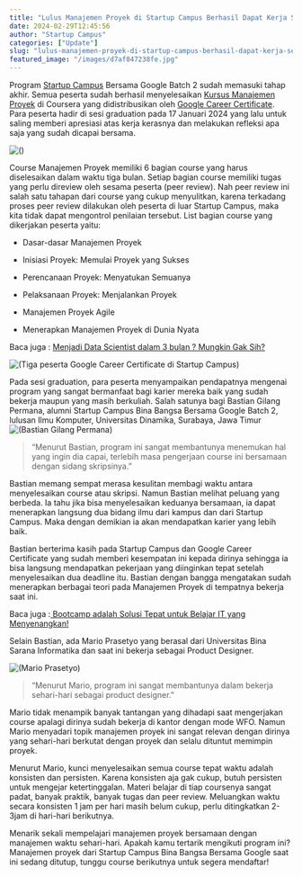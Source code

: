 ```yaml
---
title: "Lulus Manajemen Proyek di Startup Campus Berhasil Dapat Kerja Sesuai Impian!"
date: 2024-02-29T12:45:56
author: "Startup Campus"
categories: ["Update"]
slug: "lulus-manajemen-proyek-di-startup-campus-berhasil-dapat-kerja-sesuai-impian"
featured_image: "/images/d7af847238fe.jpg"
---
```


Program [Startup Campus](https://startupcampus.id/) Bersama Google Batch 2 sudah memasuki tahap akhir. Semua peserta sudah berhasil menyelesaikan [Kursus Manajemen Proyek](https://startupcampus.id/beasiswa/google/manajemen-proyek) di Coursera yang didistribusikan oleh [Google Career Certificate](https://grow.google/intl/id_id/certificates/). Para peserta hadir di sesi graduation pada 17 Januari 2024 yang lalu untuk saling memberi apresiasi atas kerja kerasnya dan melakukan refleksi apa saja yang sudah dicapai bersama.

![()](https://lh7-us.googleusercontent.com/o8n1RPtmCRNj1O07P9uqKm5dU509EGrvu4wCqSyk_aRVLfmo7d8OgZctXIF4Fxr4PgLfbUwbRuGlR_6K-LddOPQlHE4LU-fkqNOtW9XPGpESI9F2FIYJApZlJTaHEJ9Lo_6hxUhWIUY1GYFMwjk_tys)

Course Manajemen Proyek memiliki 6 bagian course yang harus diselesaikan dalam waktu tiga bulan. Setiap bagian course memiliki tugas yang perlu direview oleh sesama peserta (peer review). Nah peer review ini salah satu tahapan dari course yang cukup menyulitkan, karena terkadang proses peer review dilakukan oleh peserta di luar Startup Campus, maka kita tidak dapat mengontrol penilaian tersebut. List bagian course yang dikerjakan peserta yaitu:

- Dasar-dasar Manajemen Proyek

- Inisiasi Proyek: Memulai Proyek yang Sukses

- Perencanaan Proyek: Menyatukan Semuanya

- Pelaksanaan Proyek: Menjalankan Proyek

- Manajemen Proyek Agile

- Menerapkan Manajemen Proyek di Dunia Nyata

Baca juga : [Menjadi Data Scientist dalam 3 bulan ? Mungkin Gak Sih?](https://www.startupcampus.id/blog/menjadi-data-scientist-hanya-dalam-3-bulan-mungkin-gak-sih/)

![(Tiga peserta Google Career Certificate di Startup Campus)](https://lh7-us.googleusercontent.com/EZoB9rBMleh7X7yZY8Joe31U_iSt3PQQQxpqu4dVLrImrrvIAnpFlDIJzynV5dekLqtTYBYs3izbL8PSF3r1RxYhFBtyqfz-_cWbsei0Xb2Q50y5LJd82uPdv_i7doZtSmYvY1z6NvtKYYxeUoPWwrQ)

Pada sesi graduation, para peserta menyampaikan pendapatnya mengenai program yang sangat bermanfaat bagi karier mereka baik yang sudah bekerja maupun yang masih berkuliah. Salah satunya bagi Bastian Gilang Permana, alumni Startup Campus Bina Bangsa Bersama Google Batch 2, lulusan Ilmu Komputer, Universitas Dinamika, Surabaya, Jawa Timur ![(Bastian Gilang Permana)](https://lh7-us.googleusercontent.com/e5mVj3mlijpu9h4mTYDcWDOFMPhRucQDw8VG2CqKsr3N5u889Ww7TnFS9CA-KEdVv74ZSfdCiGheDzYT0diXo0zzP2rrWRQFvpUDxQws_iXfIkLNbwaSQjEeBaPhaoi_chf4byU4tsUR0yGMf-1N9hA)

> “Menurut Bastian, program ini sangat membantunya menemukan hal yang ingin dia capai, terlebih masa pengerjaan course ini bersamaan dengan sidang skripsinya.”

Bastian memang sempat merasa kesulitan membagi waktu antara menyelesaikan course atau skripsi. Namun Bastian melihat peluang yang berbeda. Ia tahu jika bisa menyelesaikan keduanya bersamaan, ia dapat menerapkan langsung dua bidang ilmu dari kampus dan dari Startup Campus. Maka dengan demikian ia akan mendapatkan karier yang lebih baik.

Bastian berterima kasih pada Startup Campus dan Google Career Certificate yang sudah memberi kesempatan ini kepada dirinya sehingga ia bisa langsung mendapatkan pekerjaan yang diinginkan tepat setelah menyelesaikan dua deadline itu. Bastian dengan bangga mengatakan sudah menerapkan berbagai teori pada Manajemen Proyek di tempatnya bekerja saat ini.

Baca juga :[ Bootcamp adalah Solusi Tepat untuk Belajar IT yang Menyenangkan!](https://www.startupcampus.id/blog/bootcamp-adalah-solusi-tepat-untuk-belajar-it-yang-menyenangkan/?_ga=2.39714533.773080276.1707115598-1894293250.1702440482)

Selain Bastian, ada Mario Prasetyo yang berasal dari Universitas Bina Sarana Informatika dan saat ini bekerja sebagai Product Designer.

![(Mario Prasetyo)](https://lh7-us.googleusercontent.com/CFSyNtEY2YojvT55IuZeBftk8uX-QCZuhnLQI43dwHYdJTUnOIzeemGDchd7iriYzoQiQXJfxlZoWeS4FDMU93KopZfqXLXr0_oolaskvoNEx9bjNEewUBVCDfrPZLb-dnntbcwiJSsJ9oHZdUGYpsE)

> “Menurut Mario, program ini sangat membantunya dalam bekerja sehari-hari sebagai product designer.” 

Mario tidak menampik banyak tantangan yang dihadapi saat mengerjakan course apalagi dirinya sudah bekerja di kantor dengan mode WFO. Namun Mario menyadari topik manajemen proyek ini sangat relevan dengan dirinya yang sehari-hari berkutat dengan proyek dan selalu dituntut memimpin proyek.

Menurut Mario, kunci menyelesaikan semua course tepat waktu adalah konsisten dan persisten. Karena konsisten aja gak cukup, butuh persisten untuk mengejar ketertinggalan. Materi belajar di tiap coursenya sangat padat, banyak praktik, banyak tugas dan peer review. Meluangkan waktu secara konsisten 1 jam per hari masih belum cukup, perlu ditingkatkan 2-3jam di hari-hari berikutnya.

Menarik sekali mempelajari manajemen proyek bersamaan dengan manajemen waktu sehari-hari. Apakah kamu tertarik mengikuti program ini? Manajemen proyek dari Startup Campus Bina Bangsa Bersama Google saat ini sedang ditutup, tunggu course berikutnya untuk segera mendaftar!